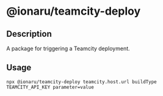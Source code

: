 # @ionaru/teamcity-deploy

## Description
A package for triggering a Teamcity deployment.

## Usage
```
npx @ionaru/teamcity-deploy teamcity.host.url buildType TEAMCITY_API_KEY parameter=value
```
